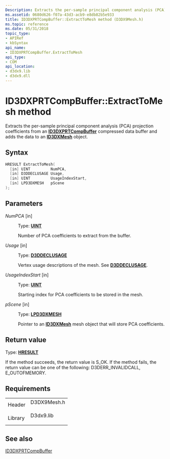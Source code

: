 ```yaml
---
Description: Extracts the per-sample principal component analysis (PCA) projection coefficients from an ID3DXPRTCompBuffer compressed data buffer and adds the data to an ID3DXMesh object.
ms.assetid: 0680d626-f07a-43d3-acb9-e8db82b5e933
title: ID3DXPRTCompBuffer::ExtractToMesh method (D3DX9Mesh.h)
ms.topic: reference
ms.date: 05/31/2018
topic_type: 
- APIRef
- kbSyntax
api_name: 
- ID3DXPRTCompBuffer.ExtractToMesh
api_type: 
- COM
api_location: 
- d3dx9.lib
- d3dx9.dll
---
```


# ID3DXPRTCompBuffer::ExtractToMesh method

Extracts the per-sample principal component analysis (PCA) projection coefficients from an [**ID3DXPRTCompBuffer**](id3dxprtcompbuffer.md) compressed data buffer and adds the data to an [**ID3DXMesh**](id3dxmesh.md) object.

## Syntax


```C++
HRESULT ExtractToMesh(
  [in] UINT         NumPCA,
  [in] D3DDECLUSAGE Usage,
  [in] UINT         UsageIndexStart,
  [in] LPD3DXMESH   pScene
);
```



## Parameters

<dl> <dt>

*NumPCA* \[in\]
</dt> <dd>

Type: **[**UINT**](../winprog/windows-data-types.md)**

Number of PCA coefficients to extract from the buffer.

</dd> <dt>

*Usage* \[in\]
</dt> <dd>

Type: **[**D3DDECLUSAGE**](./d3ddeclusage.md)**

Vertex usage descriptions of the mesh. See [**D3DDECLUSAGE**](./d3ddeclusage.md).

</dd> <dt>

*UsageIndexStart* \[in\]
</dt> <dd>

Type: **[**UINT**](../winprog/windows-data-types.md)**

Starting index for PCA coefficients to be stored in the mesh.

</dd> <dt>

*pScene* \[in\]
</dt> <dd>

Type: **[**LPD3DXMESH**](id3dxmesh.md)**

Pointer to an [**ID3DXMesh**](id3dxmesh.md) mesh object that will store PCA coefficients.

</dd> </dl>

## Return value

Type: **[**HRESULT**](https://msdn.microsoft.com/library/Bb401631(v=MSDN.10).aspx)**

If the method succeeds, the return value is S\_OK. If the method fails, the return value can be one of the following: D3DERR\_INVALIDCALL, E\_OUTOFMEMORY.

## Requirements



|                    |                                                                                        |
|--------------------|----------------------------------------------------------------------------------------|
| Header<br/>  | <dl> <dt>D3DX9Mesh.h</dt> </dl> |
| Library<br/> | <dl> <dt>D3dx9.lib</dt> </dl>   |



## See also

<dl> <dt>

[ID3DXPRTCompBuffer](id3dxprtcompbuffer.md)
</dt> </dl>

 

 